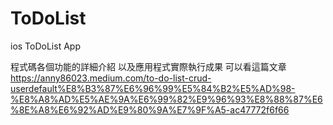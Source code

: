 # ToDoList
ios ToDoList App

程式碼各個功能的詳細介紹
以及應用程式實際執行成果
可以看這篇文章
https://anny86023.medium.com/to-do-list-crud-userdefault%E8%B3%87%E6%96%99%E5%84%B2%E5%AD%98-%E8%A8%AD%E5%AE%9A%E6%99%82%E9%96%93%E8%88%87%E6%8E%A8%E6%92%AD%E9%80%9A%E7%9F%A5-ac47772f6f66
